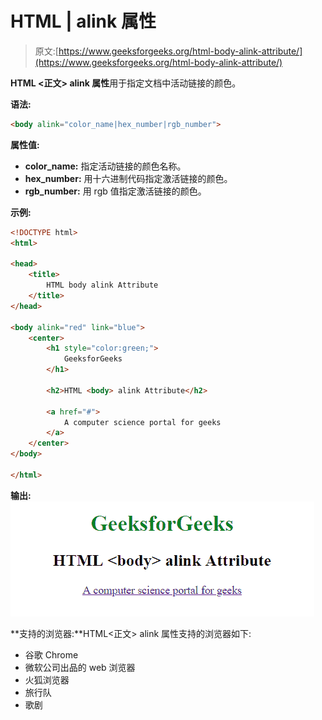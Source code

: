 # HTML | alink 属性

> 原文:[https://www.geeksforgeeks.org/html-body-alink-attribute/](https://www.geeksforgeeks.org/html-body-alink-attribute/)

**HTML <正文> alink 属性**用于指定文档中活动链接的颜色。

**语法:**

```html
<body alink="color_name|hex_number|rgb_number">
```

**属性值:**

*   **color_name:** 指定活动链接的颜色名称。
*   **hex_number:** 用十六进制代码指定激活链接的颜色。
*   **rgb_number:** 用 rgb 值指定激活链接的颜色。

**示例:**

```html
<!DOCTYPE html> 
<html> 

<head> 
    <title>
        HTML body alink Attribute
    </title> 
</head> 

<body alink="red" link="blue"> 
    <center> 
        <h1 style="color:green;">
            GeeksforGeeks
        </h1> 

        <h2>HTML <body> alink Attribute</h2> 

        <a href="#">
            A computer science portal for geeks
        </a>
    </center> 
</body> 

</html>             
```

**输出:**
![](img/edaf06724cf54563b1b59f295a409057.png)

**支持的浏览器:**HTML<正文> alink 属性支持的浏览器如下:

*   谷歌 Chrome
*   微软公司出品的 web 浏览器
*   火狐浏览器
*   旅行队
*   歌剧